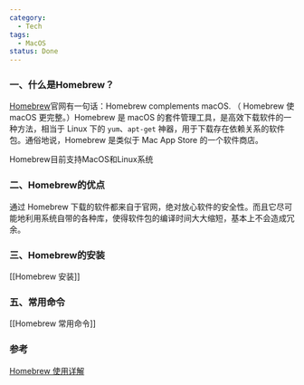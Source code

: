 ```yaml
---
category:
  - Tech
tags:
  - MacOS
status: Done
---
```

### 一、什么是Homebrew？

[Homebrew](https://brew.sh/index_zh-cn.html)官网有一句话：Homebrew complements macOS. （ Homebrew 使 macOS 更完整。）Homebrew 是 macOS 的套件管理工具，是高效下载软件的一种方法，相当于 Linux 下的 `yum`、`apt-get` 神器，用于下载存在依赖关系的软件包。通俗地说，Homebrew 是类似于 Mac App Store 的一个软件商店。

Homebrew目前支持MacOS和Linux系统

### 二、Homebrew的优点

通过 Homebrew 下载的软件都来自于官网，绝对放心软件的安全性。而且它尽可能地利用系统自带的各种库，使得软件包的编译时间大大缩短，基本上不会造成冗余。

### 三、Homebrew的安装

[[Homebrew 安装]]

### 五、常用命令

[[Homebrew 常用命令]]

### 参考

[Homebrew 使用详解](https://zhuanlan.zhihu.com/p/30704752)